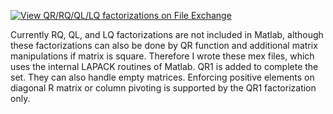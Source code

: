 [![View QR/RQ/QL/LQ factorizations on File Exchange](https://www.mathworks.com/matlabcentral/images/matlab-file-exchange.svg)](https://www.mathworks.com/matlabcentral/fileexchange/16536-qr-rq-ql-lq-factorizations)

Currently RQ, QL, and LQ factorizations are not included in Matlab, although these factorizations can also be done by QR function and additional matrix manipulations if matrix is square. Therefore I wrote these mex files, which uses the internal LAPACK routines of Matlab. QR1 is added to complete the set. They can also handle empty matrices. Enforcing positive elements on diagonal R matrix or column pivoting is supported by the QR1 factorization only.


